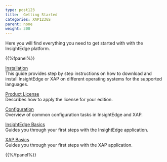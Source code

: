 ```yaml
---
type: post123
title:  Getting Started
categories: XAP123GS
parent: none
weight: 300
---
```


Here you will find everything you need to get started with with the InsightEdge platform.


{{%fpanel%}}

[Installation](installation.html)<br>
This guide provides step by step instructions on how to download and install InsightEdge or XAP on different operating systems for the supported languages.

[Product License](license-key.html)<br>
Describes how to apply the license for your edition.

[Configuration](common-environment-variables.html)<br>
Overview of common configuration tasks in InsightEdge and XAP.

[InsightEdge Basics](insightedge-basics.html)<br>
Guides you through your first steps with the InsightEdge application.

[XAP Basics](xap-basics.html)<br>
Guides you through your first steps with the XAP application.

{{%/fpanel%}}
